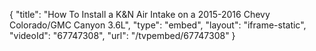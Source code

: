 {
    "title": "How To Install a K&N Air Intake on a 2015-2016 Chevy Colorado\/GMC Canyon 3.6L",
    "type": "embed",
    "layout": "iframe-static",
    "videoId": "67747308",
    "url": "\/tvpembed\/67747308"
}